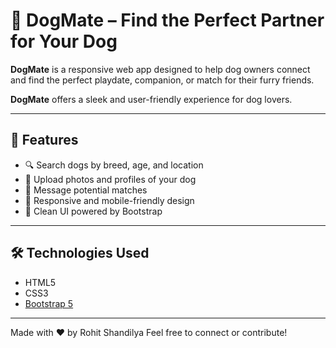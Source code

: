 # 🐶 DogMate – Find the Perfect Partner for Your Dog

**DogMate** is a responsive web app designed to help dog owners connect and find the perfect playdate, companion, or match for their furry friends.

**DogMate** offers a sleek and user-friendly experience for dog lovers.

---

## 🚀 Features

- 🔍 Search dogs by breed, age, and location
- 📸 Upload photos and profiles of your dog
- 💬 Message potential matches
- 🐾 Responsive and mobile-friendly design
- 🎨 Clean UI powered by Bootstrap

---

## 🛠️ Technologies Used

- HTML5
- CSS3
- [Bootstrap 5](https://getbootstrap.com)

---

Made with ❤️ by Rohit Shandilya
Feel free to connect or contribute!

